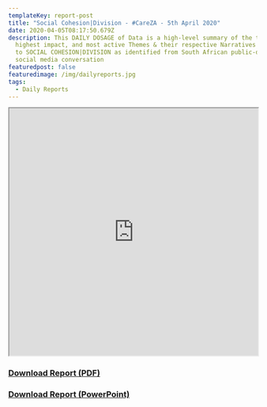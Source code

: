 ```yaml
---
templateKey: report-post
title: "Social Cohesion|Division - #CareZA - 5th April 2020"
date: 2020-04-05T08:17:50.679Z
description: This DAILY DOSAGE of Data is a high-level summary of the trending,
  highest impact, and most active Themes & their respective Narratives related
  to SOCIAL COHESION|DIVISION as identified from South African public-domain
  social media conversation
featuredpost: false
featuredimage: /img/dailyreports.jpg
tags:
  - Daily Reports
---
```

<iframe src="https://drive.google.com/file/d/1ICvCeifDkuaLNiWUuqrfCJKD0nXife51/preview" width="100%" height="500"></iframe>
<a href="https://drive.google.com/u/0/uc?id=1ICvCeifDkuaLNiWUuqrfCJKD0nXife51&export=download" target="blank"><h3><strong>Download Report (PDF)</h3></strong></a>
<a href="https://docs.google.com/presentation/d/1zcHnux9jeeFK-_A_dyDPbQopPUXRpXSQbYN8gSGmn_k/edit?usp=sharing"><strong><h3>Download Report (PowerPoint)</h3></strong></a>
